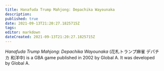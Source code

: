 ```yaml
---
title: Hanafuda Trump Mahjong: Depachika Wayounaka
description: 
published: true
date: 2021-09-13T21:20:27.1825715Z 
tags: 
editor: markdown
dateCreated: 2021-09-13T21:20:27.1825715Z
---
```

_Hanafuda Trump Mahjong: Depachika Wayounaka_ (<span lang='ja'>花札トランプ麻雀 デパチカ 和洋中</span>) is a GBA game published in 2002 by Global A.
It was developed by Global A.
